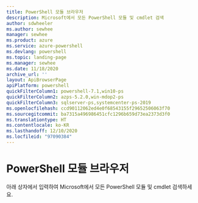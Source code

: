 ```yaml
---
title: PowerShell 모듈 브라우저
description: Microsoft에서 모든 PowerShell 모듈 및 cmdlet 검색
author: sdwheeler
ms.author: sewhee
manager: sewhee
ms.product: azure
ms.service: azure-powershell
ms.devlang: powershell
ms.topic: landing-page
ms.manager: sewhee
ms.date: 11/18/2020
archive_url: ''
layout: ApiBrowserPage
apiPlatform: powershell
quickFilterColumn1: powershell-7.1,win10-ps
quickFilterColumn2: azps-5.2.0,win-mdop2-ps
quickFilterColumn3: sqlserver-ps,systemcenter-ps-2019
ms.openlocfilehash: ccd90112062ed4e0f68543155f29652506063f70
ms.sourcegitcommit: ba7315a496986451cfc1296b659d73ea2373d3f0
ms.translationtype: HT
ms.contentlocale: ko-KR
ms.lasthandoff: 12/10/2020
ms.locfileid: "97090384"
---
```

# <a name="powershell-module-browser"></a>PowerShell 모듈 브라우저

아래 상자에서 입력하여 Microsoft에서 모든 PowerShell 모듈 및 cmdlet 검색하세요.
